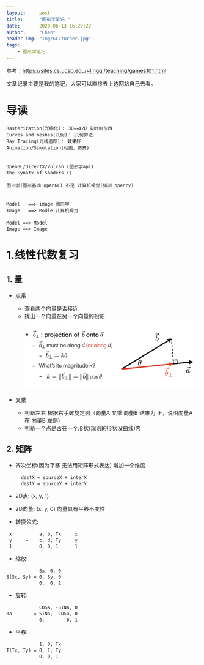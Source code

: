 ```yaml
---
layout:     post
title:      "图形学笔记 "
date:       2020-06-13 16:29:22
author:     "Chen"
header-img: "img/GL/turner.jpg"
tags:
    - 图形学笔记
---
```


参考：https://sites.cs.ucsb.edu/~lingqi/teaching/games101.html

文章记录主要是我的笔记，大家可以直接去上边网站自己去看。

# 导读

	Rasterization(光栅化)： 3D==》2D 实时的东西
	Curves and meshes(几何)： 几何算法
	Ray Tracing(光线追踪)： 效果好
	Animation/Simulation(动画、仿真)


	OpenGL/DirectX/Vulcan (图形学api)
	The Synatx of Shaders ()

	图形学(图形基础 openGL) 不是 计算机视觉(猜测 opencv)


	Model   ==> image 图形学 
	Image   ==> Modle 计算机视觉

	Model ==> Model 
	Image ==> Image  

# 1.线性代数复习

## 1. 量
- 点乘：
	
	- 查看两个向量是否接近
	- 找出一个向量在另一个向量的投影
  	![IMG](/img/GL/01_投影.png)

- 叉乘
	
	- 判断左右
		根据右手螺旋定则（向量A 叉乘 向量B 结果为 正，说明向量A 在 向量B 左侧）
	- 判断一个点是否在一个形状(规则的形状没曲线)内


## 2. 矩阵
	
- 齐次坐标(因为平移 无法用矩阵形式表达) 增加一个维度

		destX = sourceX + interX
		destY = sourceY + interY
- 2D点: (x, y, 1)
- 2D向量: (x, y, 0) 向量具有平移不变性

- 转换公式:

```
 x`         a, b, Tx     x
 y`    =    c, d, Ty     y
 1          0, 0, 1      1

```

- 缩放:

```
			Sx, 0, 0
S(Sx, Sy) = 0, Sy, 0
			0,  0, 1
```

- 旋转:

```
			COSa, -SINa, 0
Ra        = SINa,  COSa, 0
			0,  	  0, 1
```

- 平移:

```
			1, 0, Tx
T(Tx, Ty) = 0, 1, Ty
			0, 0, 1
```


